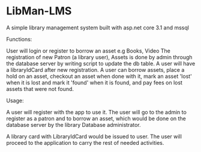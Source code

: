 # LibMan-LMS
A simple library management system built with asp.net core 3.1 and mssql

Functions:

User will login or register to borrow an asset e.g Books, Video
The registration of new Patron (a library user), Assets is done by admin through the database server by writing script to update the db table.
A user will have a libraryIdCard after new registration.
A user can borrow assets, place a hold on an asset, checkout an asset when done with it, mark an asset 'lost' when it is lost and mark it 'found' when it is found, and pay fees on lost assets that were not found.


Usage:
 
 A user will register with the app to use it.
 The user will go to the admin to register as a patron and to borrow an asset, which would be done on the database server by the library Database administrator.
 
 A library card with LibraryIdCard would be issued to user.
 The user will proceed to the application to carry the rest of needed activities.
 
